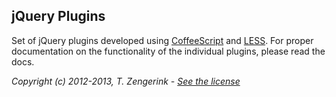 jQuery Plugins
--------------

Set of jQuery plugins developed using [CoffeeScript](http://coffeescript.org/) and [LESS](http://lesscss.org/). For proper documentation on the functionality of the individual plugins, please read the docs.

*Copyright (c) 2012-2013, T. Zengerink - [See the license](https://raw.github.com/Mytho/jQuery-Plugin-Collection/master/LICENSE)*
